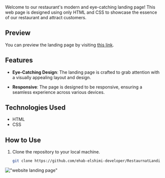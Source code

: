 Welcome to our restaurant's modern and eye-catching landing page! This web page is designed using only HTML and CSS to showcase the essence of our restaurant and attract customers.

## Preview

You can preview the landing page by visiting [this link](https://ehab-elshimi-developer.github.io/RestaurnatLandingPage/).

## Features

- **Eye-Catching Design**: The landing page is crafted to grab attention with a visually appealing layout and design.

- **Responsive**: The page is designed to be responsive, ensuring a seamless experience across various devices.

## Technologies Used

- HTML
- CSS

## How to Use

1. Clone the repository to your local machine.

   ```bash
   git clone https://github.com/ehab-elshimi-developer/RestaurnatLandingPage.git
!["website landing page"](full.png)
